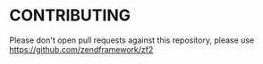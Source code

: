 # CONTRIBUTING

Please don't open pull requests against this repository, please use https://github.com/zendframework/zf2